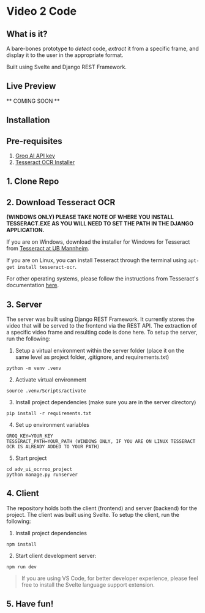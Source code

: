 # Video 2 Code

## What is it?

A bare-bones prototype to _detect_ code, _extract_ it from a specific frame, and display it to the user in the appropriate format.

Built using Svelte and Django REST Framework.

## Live Preview

** COMING SOON **

## Installation

## Pre-requisites

1. [Groq AI API key](https://groq.com/)
2. [Tesseract OCR Installer](#2-download-tesseract-ocr)

## 1. Clone Repo

## 2. Download Tesseract OCR

**(WINDOWS ONLY) PLEASE TAKE NOTE OF WHERE YOU INSTALL TESSERACT.EXE AS YOU WILL NEED TO SET THE PATH IN THE DJANGO APPLICATION.**

If you are on Windows, download the installer for Windows for Tesseract from [Tesseract at UB Mannheim](https://github.com/UB-Mannheim/tesseract/wiki).

If you are on Linux, you can install Tesseract through the terminal using `apt-get install tesseract-ocr`.

For other operating systems, please follow the instructions from Tesseract's documentation [here](https://tesseract-ocr.github.io/tessdoc/Installation.html).

## 3. Server

The server was built using Django REST Framework. It currently stores the video that will be served to the frontend via the REST API. The extraction of a specific video frame and resulting code is done here. To setup the server, run the following:

1. Setup a virtual environment within the server folder (place it on the same level as project folder, .gitignore, and requirements.txt)

```
python -m venv .venv
```

2. Activate virtual environment

```
source .venv/Scripts/activate
```

3. Install project dependencies (make sure you are in the server directory)

```
pip install -r requirements.txt
```

4. Set up environment variables

```
GROQ_KEY=YOUR_KEY
TESSERACT_PATH=YOUR_PATH (WINDOWS ONLY, IF YOU ARE ON LINUX TESSERACT OCR IS ALREADY ADDED TO YOUR PATH)
```

5. Start project

```
cd adv_ui_ocrroo_project
python manage.py runserver
```

## 4. Client

The repository holds both the client (frontend) and server (backend) for the project. The client was built using Svelte. To setup the client, run the following:

1. Install project dependencies

```
npm install
```

2. Start client development server:

```
npm run dev
```

> If you are using VS Code, for better developer experience, please feel free to install the Svelte language support extension.

## 5. Have fun!
